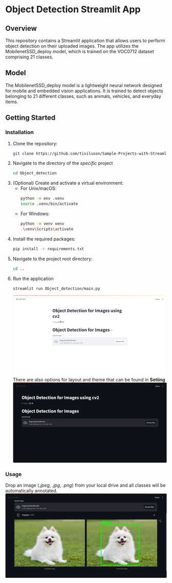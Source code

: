 # Object Detection Streamlit App

## Overview
This repository contains a Streamlit application that allows users to perform object detection on their uploaded images. The app utilizes the MobilenetSSD_deploy model, which is trained on the VOC0712 dataset comprising 21 classes.

## Model
The MobilenetSSD_deploy model is a lightweight neural network designed for mobile and embedded vision applications. It is trained to detect objects belonging to 21 different classes, such as animals, vehicles, and everyday items.

## Getting Started

### Installation
1. Clone the repository:
   ```bash
   git clone https://github.com/tiviluson/Sample-Projects-with-Streamlit
1. Navigate to the directory of the *specific* project
   ```bash
   cd Object_detection
1. (Optional) Create and activate a virtual environment:
   * For Unix/macOS:
      ```bash
      python -m env .venv
      source .venv/bin/activate
   * For Windows:
      ```bash
      python -m venv venv
      .\venv\Scripts\activate
1. Install the required packages:
   ```bash
   pip install -r requirements.txt
1. Navigate to the project root directory:
   ```bash
   cd ..
1. Run the application
   ```bash
   streamlit run Object_detection/main.py
   ```
   ![alt text](../assets/object_detection_1.png)
   There are also options for layout and theme that can be found in **Setiing**
   ![alt text](../assets/object_detection_2.png)

### Usage
Drop an image (*.jpeg*, *.jpg*, *.png*) from your local drive and all classes will be automatically annotated.
![alt text](../assets/object_detection_3.png)